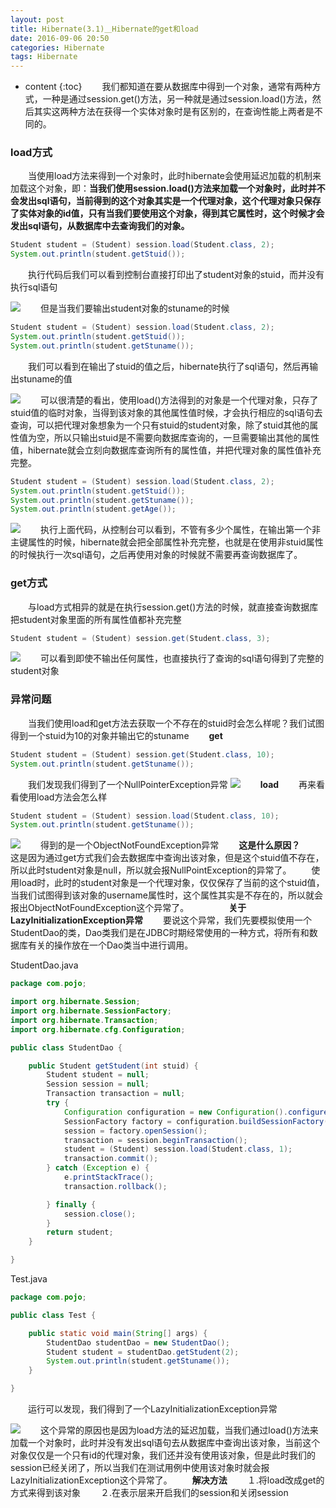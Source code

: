 ```yaml
---
layout: post
title: Hibernate(3.1)＿Hibernate的get和load
date: 2016-09-06 20:50
categories: Hibernate
tags: Hibernate
---
```

* content
{:toc}
　　我们都知道在要从数据库中得到一个对象，通常有两种方式，一种是通过session.get()方法，另一种就是通过session.load()方法，然后其实这两种方法在获得一个实体对象时是有区别的，在查询性能上两者是不同的。

### load方式
　　当使用load方法来得到一个对象时，此时hibernate会使用延迟加载的机制来加载这个对象，即：**当我们使用session.load()方法来加载一个对象时，此时并不会发出sql语句，当前得到的这个对象其实是一个代理对象，这个代理对象只保存了实体对象的id值，只有当我们要使用这个对象，得到其它属性时，这个时候才会发出sql语句，从数据库中去查询我们的对象。**
```java
Student student = (Student) session.load(Student.class, 2);
System.out.println(student.getStuid());
```
　　执行代码后我们可以看到控制台直接打印出了student对象的stuid，而并没有执行sql语句

![](http://upload-images.jianshu.io/upload_images/1796819-ea13d86644fe0b8b.png?imageMogr2/auto-orient/strip%7CimageView2/2/w/1240)
　　但是当我们要输出student对象的stuname的时候
```java
Student student = (Student) session.load(Student.class, 2);
System.out.println(student.getStuid());
System.out.println(student.getStuname());
```
　　我们可以看到在输出了stuid的值之后，hibernate执行了sql语句，然后再输出stuname的值

![](http://upload-images.jianshu.io/upload_images/1796819-2bd8d9a11c05fbc7.png?imageMogr2/auto-orient/strip%7CimageView2/2/w/1240)
　　可以很清楚的看出，使用load()方法得到的对象是一个代理对象，只存了stuid值的临时对象，当得到该对象的其他属性值时候，才会执行相应的sql语句去查询，可以把代理对象想象为一个只有stuid的student对象，除了stuid其他的属性值为空，所以只输出stuid是不需要向数据库查询的，一旦需要输出其他的属性值，hibernate就会立刻向数据库查询所有的属性值，并把代理对象的属性值补充完整。
```java
Student student = (Student) session.load(Student.class, 2);
System.out.println(student.getStuid());
System.out.println(student.getStuname());
System.out.println(student.getAge());
```
![](http://upload-images.jianshu.io/upload_images/1796819-4ad4eed22df400f7.png?imageMogr2/auto-orient/strip%7CimageView2/2/w/1240)
　　执行上面代码，从控制台可以看到，不管有多少个属性，在输出第一个非主键属性的时候，hibernate就会把全部属性补充完整，也就是在使用非stuid属性的时候执行一次sql语句，之后再使用对象的时候就不需要再查询数据库了。
### get方式
　　与load方式相异的就是在执行session.get()方法的时候，就直接查询数据库把student对象里面的所有属性值都补充完整
```java
Student student = (Student) session.get(Student.class, 3);
```
![](http://upload-images.jianshu.io/upload_images/1796819-8997706c1182e0b5.png?imageMogr2/auto-orient/strip%7CimageView2/2/w/1240)
　　可以看到即使不输出任何属性，也直接执行了查询的sql语句得到了完整的student对象
### 异常问题
　　当我们使用load和get方法去获取一个不存在的stuid时会怎么样呢？我们试图得到一个stuid为10的对象并输出它的stuname
　　**get**
```java
Student student = (Student) session.get(Student.class, 10);
System.out.println(student.getStuname());
```
　　我们发现我们得到了一个NullPointerException异常
![](http://upload-images.jianshu.io/upload_images/1796819-237b9d65a7c1a916.png?imageMogr2/auto-orient/strip%7CimageView2/2/w/1240)
　　**load**
　　再来看看使用load方法会怎么样
```java
Student student = (Student) session.load(Student.class, 10);
System.out.println(student.getStuname());
```
![](http://upload-images.jianshu.io/upload_images/1796819-ff1fb49aba52fa77.png?imageMogr2/auto-orient/strip%7CimageView2/2/w/1240)
　　得到的是一个ObjectNotFoundException异常
　　**这是什么原因？**
　　这是因为通过get方式我们会去数据库中查询出该对象，但是这个stuid值不存在，所以此时student对象是null，所以就会报NullPointException的异常了。
　　使用load时，此时的student对象是一个代理对象，仅仅保存了当前的这个stuid值，当我们试图得到该对象的username属性时，这个属性其实是不存在的，所以就会报出ObjectNotFoundException这个异常了。
　　
　　**关于LazyInitializationException异常**
　　要说这个异常，我们先要模拟使用一个StudentDao的类，Dao类我们是在JDBC时期经常使用的一种方式，将所有和数据库有关的操作放在一个Dao类当中进行调用。

StudentDao.java
```java
package com.pojo;

import org.hibernate.Session;
import org.hibernate.SessionFactory;
import org.hibernate.Transaction;
import org.hibernate.cfg.Configuration;

public class StudentDao {

    public Student getStudent(int stuid) {
        Student student = null;
        Session session = null;
        Transaction transaction = null;
        try {
            Configuration configuration = new Configuration().configure();
            SessionFactory factory = configuration.buildSessionFactory();
            session = factory.openSession();
            transaction = session.beginTransaction();
            student = (Student) session.load(Student.class, 1);
            transaction.commit();
        } catch (Exception e) {
            e.printStackTrace();
            transaction.rollback();

        } finally {
            session.close();
        }
        return student;
    }

}
```
Test.java
```java
package com.pojo;

public class Test {

    public static void main(String[] args) {
        StudentDao studentDao = new StudentDao();
        Student student = studentDao.getStudent(2);
        System.out.println(student.getStuname());
    }

}
```
　　运行可以发现，我们得到了一个LazyInitializationException异常

![](http://upload-images.jianshu.io/upload_images/1796819-0946d892ecf7f63f.png?imageMogr2/auto-orient/strip%7CimageView2/2/w/1240)
　　这个异常的原因也是因为load方法的延迟加载，当我们通过load()方法来加载一个对象时，此时并没有发出sql语句去从数据库中查询出该对象，当前这个对象仅仅是一个只有id的代理对象，我们还并没有使用该对象，但是此时我们的session已经关闭了，所以当我们在测试用例中使用该对象时就会报LazyInitializationException这个异常了。
　　**解决方法**
　　１.将load改成get的方式来得到该对象
　　２.在表示层来开启我们的session和关闭session